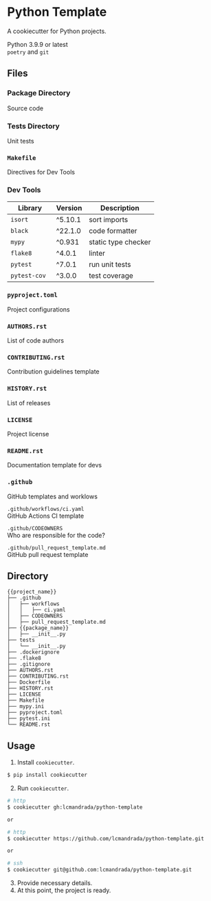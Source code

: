 # Python Template

A cookiecutter for Python projects.

Python 3.9.9 or latest  
`poetry` and `git`

## Files

### Package Directory
Source code

### Tests Directory
Unit tests

### `Makefile`
Directives for Dev Tools

### Dev Tools
| Library | Version | Description
| ----------- | ----------- | ----------- |
| `isort` | ^5.10.1 | sort imports |
| `black` | ^22.1.0 | code formatter  |
| `mypy` | ^0.931 | static type checker |
| `flake8` | ^4.0.1 | linter |
| `pytest` | ^7.0.1 | run unit tests |
| `pytest-cov ` | ^3.0.0 | test coverage  |

### `pyproject.toml`
Project configurations

### `AUTHORS.rst`
List of code authors

### `CONTRIBUTING.rst`
Contribution guidelines template

### `HISTORY.rst`
List of releases

### `LICENSE`
Project license

### `README.rst`
Documentation template for devs

### `.github`
GitHub templates and worklows

`.github/workflows/ci.yaml`  
GitHub Actions CI template

`.github/CODEOWNERS`  
Who are responsible for the code?

`.github/pull_request_template.md`  
GitHub pull request template

## Directory
```
{{project_name}}
├── .github
│   ├── workflows
│   │   ├── ci.yaml
│   ├── CODEOWNERS
│   ├── pull_request_template.md
├── {{package_name}}
│   ├── __init__.py
├── tests
│   └── __init__.py
├── .dockerignore
├── .flake8
├── .gitignore
├── AUTHORS.rst
├── CONTRIBUTING.rst
├── Dockerfile
├── HISTORY.rst
├── LICENSE
├── Makefile
├── mypy.ini
├── pyproject.toml
├── pytest.ini
└── README.rst
```

## Usage
1. Install `cookiecutter`.
  ```bash
  $ pip install cookiecutter
  ```
2. Run `cookiecutter`.
  ```bash
  # http
  $ cookiecutter gh:lcmandrada/python-template

  or

  # http
  $ cookiecutter https://github.com/lcmandrada/python-template.git

  or

  # ssh
  $ cookiecutter git@github.com:lcmandrada/python-template.git
  ```
3. Provide necessary details.
4. At this point, the project is ready.
